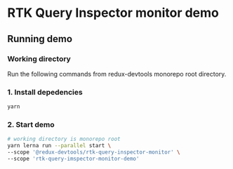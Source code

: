 # RTK Query Inspector monitor demo

## Running demo

### Working directory

Run the following commands from redux-devtools monorepo root directory.

### 1. Install depedencies

```bash
yarn
```

### 2. Start demo

```bash
# working directory is monorepo root
yarn lerna run --parallel start \
--scope '@redux-devtools/rtk-query-inspector-monitor' \
--scope 'rtk-query-imspector-monitor-demo'
```
